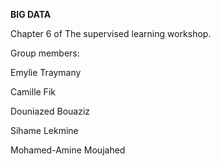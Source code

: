 **BIG DATA**

Chapter 6 of The supervised learning workshop.


Group members:

Emylie Traymany

Camille Fik 

Douniazed Bouaziz 

Sihame Lekmine

Mohamed-Amine Moujahed
